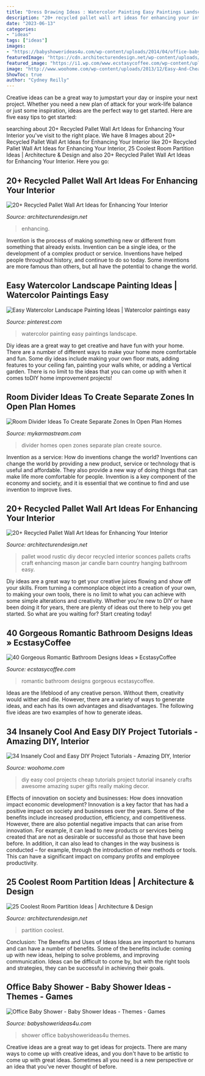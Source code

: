 ```yaml
---
title: "Dress Drawing Ideas : Watercolor Painting Easy Paintings Landscape"
description: "20+ recycled pallet wall art ideas for enhancing your interior"
date: "2023-06-13"
categories:
- "ideas"
tags: ["ideas"]
images:
- "https://babyshowerideas4u.com/wp-content/uploads/2014/04/office-baby-shower-table-setting.jpg"
featuredImage: "https://cdn.architecturendesign.net/wp-content/uploads/2015/06/AD-Pallet-Wall-Art-20.jpg"
featured_image: "https://i1.wp.com/www.ecstasycoffee.com/wp-content/uploads/2016/10/romantic-bathroom.jpg?resize=599%2C976"
image: "http://www.woohome.com/wp-content/uploads/2013/12/Easy-And-Cheap-DIY-Projects-8.jpg"
ShowToc: true
author: "Cydney Reilly"
---
```



Creative ideas can be a great way to jumpstart your day or inspire your next project. Whether you need a new plan of attack for your work-life balance or just some inspiration, ideas are the perfect way to get started. Here are five easy tips to get started: 

	

		
searching about 20+ Recycled Pallet Wall Art Ideas for Enhancing Your Interior you've visit to the right place. We have 8 Images about 20+ Recycled Pallet Wall Art Ideas for Enhancing Your Interior like 20+ Recycled Pallet Wall Art Ideas for Enhancing Your Interior, 25 Coolest Room Partition Ideas | Architecture &amp; Design and also 20+ Recycled Pallet Wall Art Ideas for Enhancing Your Interior. Here you go:
		
    
## 20+ Recycled Pallet Wall Art Ideas For Enhancing Your Interior

<img loading=lazy src="https://cdn.architecturendesign.net/wp-content/uploads/2015/06/AD-Pallet-Wall-Art-20.jpg" onerror="this.onerror=null;this.src='https://tse1.mm.bing.net/th?id=OIP.qmvGSoMFNI_DEIH-u0OUHQHaJ4&amp;pid=15.1';" alt="20+ Recycled Pallet Wall Art Ideas for Enhancing Your Interior">

_Source: architecturendesign.net_

>enhancing. 

	

Invention is the process of making something new or different from something that already exists. Invention can be a single idea, or the development of a complex product or service. Inventions have helped people throughout history, and continue to do so today. Some inventions are more famous than others, but all have the potential to change the world.

    
## Easy Watercolor Landscape Painting Ideas | Watercolor Paintings Easy

<img loading=lazy src="https://i.pinimg.com/736x/ac/b4/92/acb4921fe3210b75ebb9b0202b613bd1.jpg" onerror="this.onerror=null;this.src='https://tse2.mm.bing.net/th?id=OIP.pRTCiNRr0nBAzl8wbXfMDAHaLJ&amp;pid=15.1';" alt="Easy Watercolor Landscape Painting Ideas | Watercolor paintings easy">

_Source: pinterest.com_

>watercolor painting easy paintings landscape. 

	

Diy ideas are a great way to get creative and have fun with your home. There are a number of different ways to make your home more comfortable and fun. Some diy ideas include making your own floor mats, adding features to your ceiling fan, painting your walls white, or adding a Vertical garden. There is no limit to the ideas that you can come up with when it comes toDIY home improvement projects!

    
## Room Divider Ideas To Create Separate Zones In Open Plan Homes

<img loading=lazy src="http://mykarmastream.com/wp-content/uploads/2017/08/room-divider-10.jpg" onerror="this.onerror=null;this.src='https://tse2.mm.bing.net/th?id=OIP.HMLwVRvk_BoXqQ-27X7AMQHaQI&amp;pid=15.1';" alt="Room Divider Ideas To Create Separate Zones In Open Plan Homes">

_Source: mykarmastream.com_

>divider homes open zones separate plan create source. 

	

Invention as a service: How do inventions change the world?
Inventions can change the world by providing a new product, service or technology that is useful and affordable. They also provide a new way of doing things that can make life more comfortable for people. Invention is a key component of the economy and society, and it is essential that we continue to find and use invention to improve lives.

    
## 20+ Recycled Pallet Wall Art Ideas For Enhancing Your Interior

<img loading=lazy src="http://cdn.architecturendesign.net/wp-content/uploads/2015/06/AD-Pallet-Wall-Art-16.jpg" onerror="this.onerror=null;this.src='https://tse1.mm.bing.net/th?id=OIP.DOnRNRgOuLXt9IxNSFn-eAHaJ4&amp;pid=15.1';" alt="20+ Recycled Pallet Wall Art Ideas for Enhancing Your Interior">

_Source: architecturendesign.net_

>pallet wood rustic diy decor recycled interior sconces pallets crafts craft enhancing mason jar candle barn country hanging bathroom easy. 

	

Diy ideas are a great way to get your creative juices flowing and show off your skills. From turning a commonplace object into a creation of your own, to making your own tools, there is no limit to what you can achieve with some simple alterations and creativity. Whether you're new to DIY or have been doing it for years, there are plenty of ideas out there to help you get started. So what are you waiting for? Start creating today!

    
## 40 Gorgeous Romantic Bathroom Designs Ideas » EcstasyCoffee

<img loading=lazy src="https://i1.wp.com/www.ecstasycoffee.com/wp-content/uploads/2016/10/romantic-bathroom.jpg?resize=599%2C976" onerror="this.onerror=null;this.src='https://tse1.mm.bing.net/th?id=OIP.kVDXDIg4c0mouuRsXv4wCgHaME&amp;pid=15.1';" alt="40 Gorgeous Romantic Bathroom Designs Ideas » EcstasyCoffee">

_Source: ecstasycoffee.com_

>romantic bathroom designs gorgeous ecstasycoffee. 

	

Ideas are the lifeblood of any creative person. Without them, creativity would wither and die. However, there are a variety of ways to generate ideas, and each has its own advantages and disadvantages. The following five ideas are two examples of how to generate ideas.

    
## 34 Insanely Cool And Easy DIY Project Tutorials - Amazing DIY, Interior

<img loading=lazy src="http://www.woohome.com/wp-content/uploads/2013/12/Easy-And-Cheap-DIY-Projects-8.jpg" onerror="this.onerror=null;this.src='https://tse1.mm.bing.net/th?id=OIP.NvIcOnZFs5tVAwzgQvvEuwHaJ4&amp;pid=15.1';" alt="34 Insanely Cool and Easy DIY Project Tutorials - Amazing DIY, Interior">

_Source: woohome.com_

>diy easy cool projects cheap tutorials project tutorial insanely crafts awesome amazing super gifts really making decor. 

	

Effects of innovation on society and businesses: How does innovation impact economic development?
Innovation is a key factor that has had a positive impact on society and businesses over the years. Some of the benefits include increased production, efficiency, and competitiveness. However, there are also potential negative impacts that can arise from innovation. For example, it can lead to new products or services being created that are not as desirable or successful as those that have been before. In addition, it can also lead to changes in the way business is conducted – for example, through the introduction of new methods or tools. This can have a significant impact on company profits and employee productivity.

    
## 25 Coolest Room Partition Ideas | Architecture &amp; Design

<img loading=lazy src="https://cdn.architecturendesign.net/wp-content/uploads/2014/08/753.jpg" onerror="this.onerror=null;this.src='https://tse1.mm.bing.net/th?id=OIP.vY66Fsip9dzeE_fMcrXXUQHaLK&amp;pid=15.1';" alt="25 Coolest Room Partition Ideas | Architecture &amp; Design">

_Source: architecturendesign.net_

>partition coolest. 

	

Conclusion: The Benefits and Uses of Ideas
Ideas are important to humans and can have a number of benefits. Some of the benefits include: coming up with new ideas, helping to solve problems, and improving communication. Ideas can be difficult to come by, but with the right tools and strategies, they can be successful in achieving their goals.

    
## Office Baby Shower - Baby Shower Ideas - Themes - Games

<img loading=lazy src="https://babyshowerideas4u.com/wp-content/uploads/2014/04/office-baby-shower-table-setting.jpg" onerror="this.onerror=null;this.src='https://tse1.mm.bing.net/th?id=OIP.t7nBTPbY5U0DfceeLq1nBwAAAA&amp;pid=15.1';" alt="Office Baby Shower - Baby Shower Ideas - Themes - Games">

_Source: babyshowerideas4u.com_

>shower office babyshowerideas4u themes. 

	

Creative ideas are a great way to get ideas for projects. There are many ways to come up with creative ideas, and you don't have to be artistic to come up with great ideas. Sometimes all you need is a new perspective or an idea that you've never thought of before.

